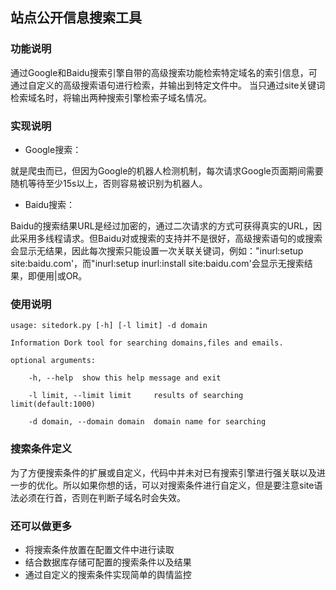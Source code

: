 ## 站点公开信息搜索工具
### 功能说明
通过Google和Baidu搜索引擎自带的高级搜索功能检索特定域名的索引信息，可通过自定义的高级搜索语句进行检索，并输出到特定文件中。
当只通过site关键词检索域名时，将输出两种搜索引擎检索子域名情况。

### 实现说明
* Google搜索：

就是爬虫而已，但因为Google的机器人检测机制，每次请求Google页面期间需要随机等待至少15s以上，否则容易被识别为机器人。

* Baidu搜索：

Baidu的搜索结果URL是经过加密的，通过二次请求的方式可获得真实的URL，因此采用多线程请求。但Baidu对或搜索的支持并不是很好，高级搜索语句的或搜索会显示无结果，因此每次搜索只能设置一次关联关键词，例如："inurl:setup site:baidu.com'，而"inurl:setup inurl:install site:baidu.com'会显示无搜索结果，即便用|或OR。

### 使用说明
```
usage: sitedork.py [-h] [-l limit] -d domain

Information Dork tool for searching domains,files and emails.

optional arguments:

	-h, --help	show this help message and exit

	-l limit, --limit limit		results of searching limit(default:1000)

	-d domain, --domain domain 	domain name for searching
```

### 搜索条件定义

为了方便搜索条件的扩展或自定义，代码中并未对已有搜索引擎进行强关联以及进一步的优化。所以如果你想的话，可以对搜索条件进行自定义，但是要注意site语法必须在行首，否则在判断子域名时会失效。

### 还可以做更多

* 将搜索条件放置在配置文件中进行读取
* 结合数据库存储可配置的搜索条件以及结果
* 通过自定义的搜索条件实现简单的舆情监控
